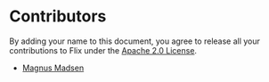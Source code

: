 # Contributors

By adding your name to this document, you agree to release all your contributions to Flix under the [Apache 2.0 License](LICENSE.md).
 
- [Magnus Madsen](https://github.com/magnus-madsen)
